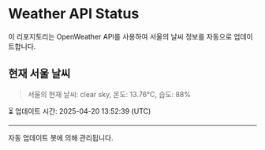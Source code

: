 
# Weather API Status

이 리포지토리는 OpenWeather API를 사용하여 서울의 날씨 정보를 자동으로 업데이트합니다.

## 현재 서울 날씨
> 서울의 현재 날씨: clear sky, 온도: 13.76°C, 습도: 88%

⏳ 업데이트 시간: 2025-04-20 13:52:39 (UTC)

---
자동 업데이트 봇에 의해 관리됩니다.
